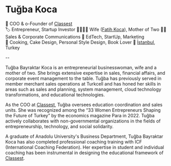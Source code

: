 # Tuğba Koca  


🏢 COO & o-Founder of [Classest](https://classest.com)  
🏷 Entrepreneur, Startup Investor
👨‍👩‍👧‍👦 Wife ([Fatih Koca](https://fatih.koca.app)), Mother of Two 
👩‍💼 Sales & Corporate Communications
🔎 EdTech, StartUp, Marketing  
🥘 Cooking, Cake Design, Personal Style Design, Book Lover 
📍 [İstanbul](https://maps.app.goo.gl/UU6mM7UqKngpTcoc7), Turkey

--

Tuğba Bayraktar Koca is an entrepreneurial businesswoman, wife and a mother of two. She brings extensive expertise in sales, financial affairs, and corporate event management to the table. Tuğba has previously served in member merchant sales operations at Turkcell and has honed her skills in areas such as sales and planning, system management, cloud technology transformations, and educational technologies.  

As the COO at [Classest](https://classest.com), Tuğba oversees education coordination and sales units. She was recognized among the “33 Women Entrepreneurs Shaping the Future of Turkey” by the economics magazine Para in 2022. Tuğba actively collaborates with non-governmental organizations in the fields of entrepreneurship, technology, and social solidarity.  

A graduate of Anadolu University's Business Department, Tuğba Bayraktar Koca has also completed professional coaching training with ICF (International Coaching Federation). Her expertise in student and individual coaching has been instrumental in designing the educational framework of [Classest](https://classest.com).